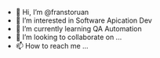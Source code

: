 - 👋 Hi, I’m @franstoruan
- 👀 I’m interested in Software Apication Dev
- 🌱 I’m currently learning QA Automation
- 💞️ I’m looking to collaborate on ...
- 📫 How to reach me ...

<!---
franstoruan/franstoruan is a ✨ special ✨ repository because its `README.md` (this file) appears on your GitHub profile.
You can click the Preview link to take a look at your changes.
--->
